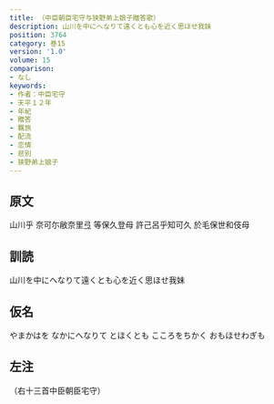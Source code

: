 ```yaml
---
title: （中臣朝臣宅守与狭野弟上娘子贈答歌）
description: 山川を中にへなりて遠くとも心を近く思ほせ我妹
position: 3764
category: 巻15
version: '1.0'
volume: 15
comparison:
- なし
keywords:
- 作者：中臣宅守
- 天平１２年
- 年紀
- 贈答
- 羈旅
- 配流
- 恋情
- 悲別
- 狭野弟上娘子
---
```


## 原文

山川乎 奈可尓敝奈里弖 等保久登母 許己呂乎知可久 於毛保世和伎母

## 訓読

山川を中にへなりて遠くとも心を近く思ほせ我妹

## 仮名

やまかはを なかにへなりて とほくとも こころをちかく おもほせわぎも

## 左注

（右十三首中臣朝臣宅守）
